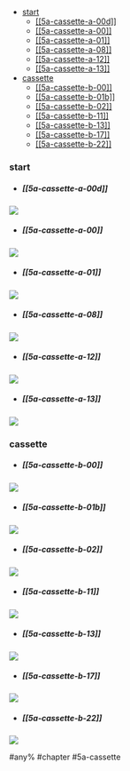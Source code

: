 <!--toc:start-->
  - [start](#start)
    - [[[5a-cassette-a-00d]]](#5a-cassette-a-00d)
    - [[[5a-cassette-a-00]]](#5a-cassette-a-00)
    - [[[5a-cassette-a-01]]](#5a-cassette-a-01)
    - [[[5a-cassette-a-08]]](#5a-cassette-a-08)
    - [[[5a-cassette-a-12]]](#5a-cassette-a-12)
    - [[[5a-cassette-a-13]]](#5a-cassette-a-13)
  - [cassette](#cassette)
    - [[[5a-cassette-b-00]]](#5a-cassette-b-00)
    - [[[5a-cassette-b-01b]]](#5a-cassette-b-01b)
    - [[[5a-cassette-b-02]]](#5a-cassette-b-02)
    - [[[5a-cassette-b-11]]](#5a-cassette-b-11)
    - [[[5a-cassette-b-13]]](#5a-cassette-b-13)
    - [[[5a-cassette-b-17]]](#5a-cassette-b-17)
    - [[[5a-cassette-b-22]]](#5a-cassette-b-22)
<!--toc:end-->

### start
* ##### [[5a-cassette-a-00d]]
![](https://img.berry.camp/celeste/previews/temple/a/a-00d.png)

* ##### [[5a-cassette-a-00]]
![](https://img.berry.camp/celeste/previews/temple/a/a-00.png)

* ##### [[5a-cassette-a-01]]
![](https://img.berry.camp/celeste/previews/temple/a/a-01.png)

* ##### [[5a-cassette-a-08]]
![](https://img.berry.camp/celeste/previews/temple/a/a-08.png)

* ##### [[5a-cassette-a-12]]
![](https://img.berry.camp/celeste/previews/temple/a/a-12.png)

* ##### [[5a-cassette-a-13]]
![](https://img.berry.camp/celeste/previews/temple/a/a-13.png)

### cassette
* ##### [[5a-cassette-b-00]]
![](https://img.berry.camp/celeste/previews/temple/a/b-00.png)

* ##### [[5a-cassette-b-01b]]
![](https://img.berry.camp/celeste/previews/temple/a/b-01b.png)

* ##### [[5a-cassette-b-02]]
![](https://img.berry.camp/celeste/previews/temple/a/b-02.png)

* ##### [[5a-cassette-b-11]]
![](https://img.berry.camp/celeste/previews/temple/a/b-11.png)

* ##### [[5a-cassette-b-13]]
![](https://img.berry.camp/celeste/previews/temple/a/b-13.png)

* ##### [[5a-cassette-b-17]]
![](https://img.berry.camp/celeste/previews/temple/a/b-17.png)

* ##### [[5a-cassette-b-22]]
![](https://img.berry.camp/celeste/previews/temple/a/b-22.png)


#any% #chapter #5a-cassette
